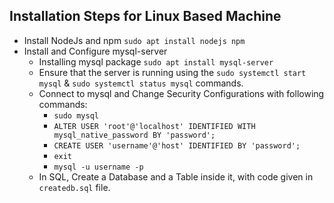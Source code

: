## Installation Steps for Linux Based Machine
- Install NodeJs and npm `sudo apt install nodejs npm`
- Install and Configure mysql-server
    - Installing mysql package `sudo apt install mysql-server`
    - Ensure that the server is running using the `sudo systemctl start mysql` & `sudo systemctl status mysql` commands.
    - Connect to mysql and Change Security Configurations with following commands:
        - `sudo mysql`
        - `ALTER USER 'root'@'localhost' IDENTIFIED WITH mysql_native_password BY 'password';`
        - `CREATE USER 'username'@'host' IDENTIFIED BY 'password';`
        - `exit`
        - `mysql -u username -p`
    - In SQL, Create a Database and a Table inside it, with code given in `createdb.sql` file. 
          
